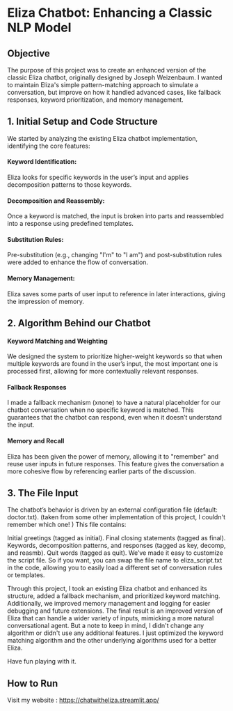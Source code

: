 # Eliza Chatbot: Enhancing a Classic NLP Model

## Objective

The purpose of this project was to create an enhanced version of the classic Eliza chatbot, originally designed by Joseph Weizenbaum. I wanted to maintain Eliza's simple pattern-matching approach to simulate a conversation, but improve on how it handled advanced cases, like fallback responses, keyword prioritization, and memory management.

## 1. Initial Setup and Code Structure
We started by analyzing the existing Eliza chatbot implementation, identifying the core features:

#### Keyword Identification:
Eliza looks for specific keywords in the user’s input and applies decomposition patterns to those keywords.
#### Decomposition and Reassembly: 
Once a keyword is matched, the input is broken into parts and reassembled into a response using predefined templates.
#### Substitution Rules:
Pre-substitution (e.g., changing "I'm" to "I am") and post-substitution rules were added to enhance the flow of conversation.
#### Memory Management: 
Eliza saves some parts of user input to reference in later interactions, giving the impression of memory.

## 2. Algorithm Behind our Chatbot

#### Keyword Matching and Weighting
We designed the system to prioritize higher-weight keywords so that when multiple keywords are found in the user’s input, the most important one is processed first, allowing for more contextually relevant responses.

#### Fallback Responses
I made a fallback mechanism (xnone) to have a natural placeholder for our chatbot conversation when no specific keyword is matched. This guarantees that the chatbot can respond, even when it doesn’t understand the input.

#### Memory and Recall
Eliza has been given the power of memory, allowing it to "remember" and reuse user inputs in future responses. This feature gives the conversation a more cohesive flow by referencing earlier parts of the discussion.

## 3. The File Input
The chatbot’s behavior is driven by an external configuration file (default: doctor.txt). (taken from some other implementation of this project, I couldn't remember which one! ) This file contains:

Initial greetings (tagged as initial).
Final closing statements (tagged as final).
Keywords, decomposition patterns, and responses (tagged as key, decomp, and reasmb).
Quit words (tagged as quit).
We’ve made it easy to customize the script file. So if you want, you can swap the file name to eliza_script.txt in the code, allowing you to easily load a different set of conversation rules or templates.

Through this project, I took an existing Eliza chatbot and enhanced its structure, added a fallback mechanism, and prioritized keyword matching. Additionally, we improved memory management and logging for easier debugging and future extensions. The final result is an improved version of Eliza that can handle a wider variety of inputs, mimicking a more natural conversational agent. But a note to keep in mind, I didn't change any algorithm or didn't use any additional features. I just optimized the keyword matching algorithm and the other underlying algorithms used for a better Eliza.

Have fun playing with it.

## How to Run

Visit my website : https://chatwitheliza.streamlit.app/
